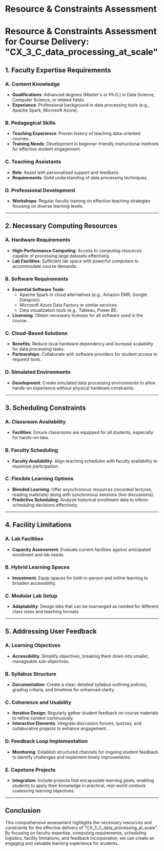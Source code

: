 Resource & Constraints Assessment
=================================

# Resource & Constraints Assessment for Course Delivery: "CX_3_C_data_processing_at_scale"

## 1. Faculty Expertise Requirements
### A. Content Knowledge
- **Qualifications**: Advanced degrees (Master's or Ph.D.) in Data Science, Computer Science, or related fields.
- **Experience**: Professional background in data processing tools (e.g., Apache Spark, Microsoft Azure).

### B. Pedagogical Skills
- **Teaching Experience**: Proven history of teaching data-oriented courses.
- **Training Needs**: Development in beginner-friendly instructional methods for effective student engagement.

### C. Teaching Assistants
- **Role**: Assist with personalized support and feedback.
- **Requirements**: Solid understanding of data processing techniques.

### D. Professional Development
- **Workshops**: Regular faculty training on effective teaching strategies focusing on diverse learning levels.

---

## 2. Necessary Computing Resources
### A. Hardware Requirements
- **High-Performance Computing**: Access to computing resources capable of processing large datasets effectively.
- **Lab Facilities**: Sufficient lab space with powerful computers to accommodate course demands.

### B. Software Requirements
- **Essential Software Tools**:
  - Apache Spark or cloud alternatives (e.g., Amazon EMR, Google Dataproc).
  - Microsoft Azure Data Factory or similar services.
  - Data visualization tools (e.g., Tableau, Power BI).
- **Licensing**: Obtain necessary licenses for all software used in the course.

### C. Cloud-Based Solutions
- **Benefits**: Reduce local hardware dependency and increase scalability for data processing tasks.
- **Partnerships**: Collaborate with software providers for student access to required tools.

### D. Simulated Environments
- **Development**: Create simulated data processing environments to allow hands-on experience without physical hardware constraints.

---

## 3. Scheduling Constraints
### A. Classroom Availability
- **Facilities**: Ensure classrooms are equipped for all students, especially for hands-on labs.
  
### B. Faculty Scheduling
- **Faculty Availability**: Align teaching schedules with faculty availability to maximize participation.

### C. Flexible Learning Options
- **Blended Learning**: Offer asynchronous resources (recorded lectures, reading materials) along with synchronous sessions (live discussions).
- **Predictive Scheduling**: Analyze historical enrollment data to inform scheduling decisions effectively.

---

## 4. Facility Limitations
### A. Lab Facilities
- **Capacity Assessment**: Evaluate current facilities against anticipated enrollment and lab needs.
  
### B. Hybrid Learning Spaces
- **Investment**: Equip spaces for both in-person and online learning to broaden accessibility.
  
### C. Modular Lab Setup
- **Adaptability**: Design labs that can be rearranged as needed for different class sizes and teaching formats.

---

## 5. Addressing User Feedback
### A. Learning Objectives
- **Accessibility**: Simplify objectives, breaking them down into smaller, manageable sub-objectives.
  
### B. Syllabus Structure
- **Documentation**: Create a clear, detailed syllabus outlining policies, grading criteria, and timelines for enhanced clarity.

### C. Coherence and Usability
- **Iterative Design**: Regularly gather student feedback on course materials to refine content continuously.
- **Interactive Elements**: Integrate discussion forums, quizzes, and collaborative projects to enhance engagement.

### D. Feedback Loop Implementation
- **Monitoring**: Establish structured channels for ongoing student feedback to identify challenges and implement timely improvements.

### E. Capstone Projects
- **Integration**: Include projects that encapsulate learning goals, enabling students to apply their knowledge in practical, real-world contexts coalescing learning objectives.

---

## Conclusion
This comprehensive assessment highlights the necessary resources and constraints for the effective delivery of "CX_3_C_data_processing_at_scale". By focusing on faculty expertise, computing requirements, scheduling logistics, facility limitations, and feedback incorporation, we can create an engaging and valuable learning experience for students.
